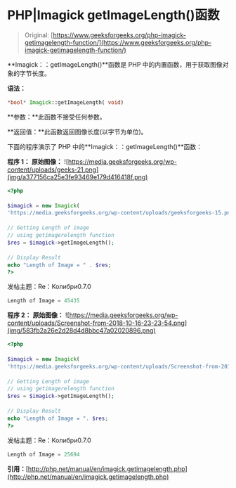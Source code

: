 # PHP|Imagick getImageLength()函数

> Original: [https://www.geeksforgeeks.org/php-imagick-getimagelength-function/](https://www.geeksforgeeks.org/php-imagick-getimagelength-function/)

**Imagick：：getImageLength()**函数是 PHP 中的内置函数，用于获取图像对象的字节长度。

**语法：**

```php
*bool* Imagick::getImageLength( void)
```

**参数：**此函数不接受任何参数。

**返回值：**此函数返回图像长度(以字节为单位)。

下面的程序演示了 PHP 中的**Imagick：：getImageLength()**函数：

**程序 1：**
**原始图像：**
![https://media.geeksforgeeks.org/wp-content/uploads/geeks-21.png](img/a377156ca25e3fe93469e179d416418f.png)

```php
<?php

$imagick = new Imagick(
'https://media.geeksforgeeks.org/wp-content/uploads/geeksforgeeks-15.png');

// Getting Length of image
// using getimagerelength function
$res = $imagick->getImageLength();

// Display Result 
echo "Length of Image = " . $res;
?>
```

发帖主题：Re：Колибри0.7.0

```php
Length of Image = 45435 

```

**程序 2：**
**原始图像：**
![https://media.geeksforgeeks.org/wp-content/uploads/Screenshot-from-2018-10-16-23-23-54.png](img/583fb2a26e2d28d4d8bbc47a02020896.png)

```php
<?php

$imagick = new Imagick(
'https://media.geeksforgeeks.org/wp-content/uploads/Screenshot-from-2018-10-16-23-23-54-1.png');

// Getting Length of image
// using getimagerelength function
$res = $imagick->getImageLength();

// Display Result 
echo "Length of Image = ". $res;
?>
```

发帖主题：Re：Колибри0.7.0

```php
Length of Image = 25694 

```

**引用：**[http://php.net/manual/en/imagick.getimagelength.php](http://php.net/manual/en/imagick.getimagelength.php)